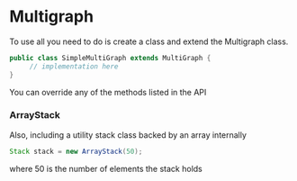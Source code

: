 # Multigraph

To use all you need to do is create a class and extend the Multigraph class.

```java
public class SimpleMultiGraph extends MultiGraph {
     // implementation here
}
```

You can override any of the methods listed in the API

### ArrayStack

Also, including a utility stack class backed by an array internally

```java
Stack stack = new ArrayStack(50);
```

where 50 is the number of elements the stack holds
